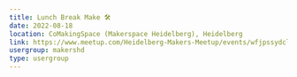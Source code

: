```yaml
---
title: Lunch Break Make 🛠️
date: 2022-08-18
location: CoMakingSpace (Makerspace Heidelberg), Heidelberg
link: https://www.meetup.com/Heidelberg-Makers-Meetup/events/wfjpssydclbxb/
usergroup: makershd
type: usergroup
---
```

